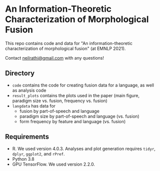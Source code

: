 # An Information-Theoretic Characterization of Morphological Fusion
This repo contains code and data for "An information-theoretic characterization of morphological fusion" (at EMNLP 2021).

Contact [neilrathi@gmail.com](mailto:neilrathi@gmail.com) with any questions!

## Directory
* `code` contains the code for creating fusion data for a language, as well as analysis code
* `result_plots` contains the plots used in the paper (main figure, paradigm size vs. fusion, frequency vs. fusion)
* `langdata` has data for
	* fusion by part-of-speech and language
	* paradigm size by part-of-speech and language (vs. fusion)
	* form frequency by feature and language (vs. fusion)

## Requirements
* R. We used version 4.0.3. Analyses and plot generation requires `tidyr`, `dplyr`, `ggplot2`, and `rPref`.
* Python 3.8
* GPU TensorFlow. We used version 2.2.0.
